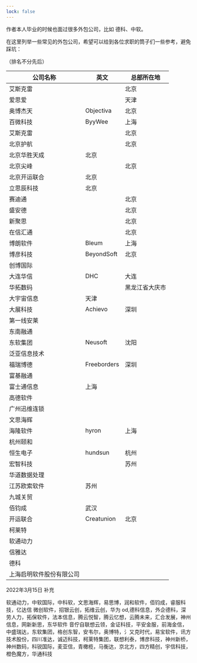 ```yaml
---
lock: false
---
```

作者本人毕业的时候也面过很多外包公司，比如 德科、中软。

在这里列举一些常见的外包公司，希望可以给到各位求职的筒子们一些参考，避免踩坑：



（排名不分先后）

| 公司名称                 | 英文        | 总部所在地     |
| ------------------------ | ----------- | -------------- |
| 艾斯克雷                 |             | 北京           |
| 爱思爱                   |             | 天津           |
| 奥博杰天                 | Objectiva   | 北京           |
| 百微科技                 | ByyWee      | 上海           |
| 艾斯克雷                 |             | 北京           |
| 北京护航                 |             | 北京           |
| 北京华胜天成             | 北京        |                |
| 北京尖峰                 |             | 北京           |
| 北京开运联合             | 北京        |                |
| 立思辰科技               | 北京        |                |
| 赛迪通                   |             | 北京           |
| 盛安德                   |             | 北京           |
| 新聚思                   |             | 北京           |
| 在信汇通                 |             | 北京           |
| 博朗软件                 | Bleum       | 上海           |
| 博彦科技                 | BeyondSoft  | 北京           |
| 创博国际                 |             |                |
| 大连华信                 | DHC         | 大连           |
| 华拓数码                 |             | 黑龙江省大庆市 |
| 大宇宙信息               | 天津        |                |
| 大展科技                 | Achievo     | 深圳           |
| 第一线安莱               |             |                |
| 东南融通                 |             |                |
| 东软集团                 | Neusoft     | 沈阳           |
| 泛亚信息技术             |             |                |
| 福瑞博德                 | Freeborders | 深圳           |
| 富基融通                 |             |                |
| 富士通信息               | 上海        |                |
| 高德软件                 |             |                |
| 广州迅维连锁             |             |                |
| 文思海辉                 |             |                |
| 海隆软件                 | hyron       | 上海           |
| 杭州颐和                 |             |                |
| 恒生电子                 | hundsun     | 杭州           |
| 宏智科技                 |             | 苏州           |
| 华道数据处理             |             |                |
| 江苏欧索软件             | 苏州        |                |
| 九城关贸                 |             |                |
| 佰钧成                   | 武汉        |                |
| 开运联合                 | Creatunion  | 北京           |
| 柯莱特                   |             |                |
| 软通动力                 |             |                |
| 信雅达                   |             |                |
| 德科                     |             |                |
| 上海启明软件股份有限公司 |             |                |



2022年3月15日  补充

软通动力，中软国际，中科软，文思海辉，易思博，润和软件，佰钧成，睿服科技，亿达信 微创软件，招银云创，拓维云创，华为 od,德科信息，外企德科，深劳人力，拓保软件，法本信息，腾云悦智，腾云忆想，云腾未来，汇合发展，神州信息，网新新思，东华软件 音佇自联想云领，金证科技，平安金服，前海金信，中盛瑞达，东软集团，格创东智，安韦尔，奥博特，氵又克时代，易宝软件，讯方技术股份，四川准达，诚迈科技，柯莱特集团，联想利泰，博彦科技，神州新桥，神州数码，科锐国际，麦亚信，青橄榄，马衡达，京北方，四方精创，宇信科技，橙色魔方，华通科技

